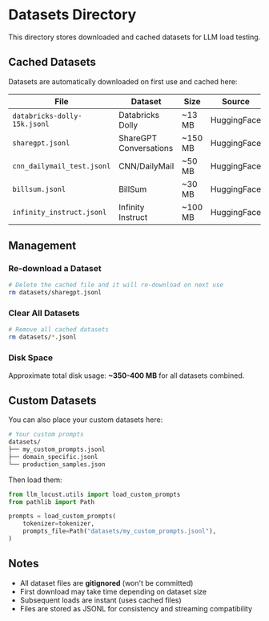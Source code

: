 # Datasets Directory

This directory stores downloaded and cached datasets for LLM load testing.

## Cached Datasets

Datasets are automatically downloaded on first use and cached here:

| File | Dataset | Size | Source |
|------|---------|------|--------|
| `databricks-dolly-15k.jsonl` | Databricks Dolly | ~13 MB | HuggingFace |
| `sharegpt.jsonl` | ShareGPT Conversations | ~150 MB | HuggingFace |
| `cnn_dailymail_test.jsonl` | CNN/DailyMail | ~50 MB | HuggingFace |
| `billsum.jsonl` | BillSum | ~30 MB | HuggingFace |
| `infinity_instruct.jsonl` | Infinity Instruct | ~100 MB | HuggingFace |

## Management

### Re-download a Dataset
```bash
# Delete the cached file and it will re-download on next use
rm datasets/sharegpt.jsonl
```

### Clear All Datasets
```bash
# Remove all cached datasets
rm datasets/*.jsonl
```

### Disk Space
Approximate total disk usage: **~350-400 MB** for all datasets combined.

## Custom Datasets

You can also place your custom datasets here:

```bash
# Your custom prompts
datasets/
├── my_custom_prompts.jsonl
├── domain_specific.jsonl
└── production_samples.json
```

Then load them:
```python
from llm_locust.utils import load_custom_prompts
from pathlib import Path

prompts = load_custom_prompts(
    tokenizer=tokenizer,
    prompts_file=Path("datasets/my_custom_prompts.jsonl"),
)
```

## Notes

- All dataset files are **gitignored** (won't be committed)
- First download may take time depending on dataset size
- Subsequent loads are instant (uses cached files)
- Files are stored as JSONL for consistency and streaming compatibility

